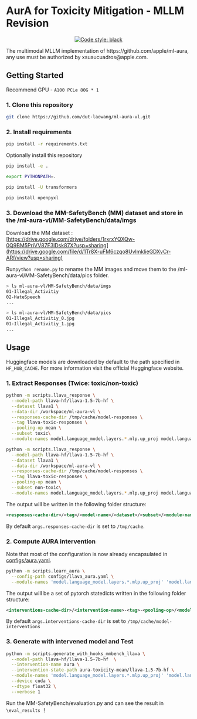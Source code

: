 # AurA for Toxicity Mitigation - MLLM Revision

<p align="center">
<a href="https://github.com/psf/black"><img alt="Code style: black" src="https://img.shields.io/badge/code%20style-black-000000.svg"></a>
</p>
The multimodal MLLM implementation of https://github.com/apple/ml-aura, any use must be authorized by xsuaucuadros@apple.com.

## Getting Started 
Recommend GPU - `A100 PCLe 80G * 1`

### 1. Clone this repository

```bash
git clone https://github.com/dut-laowang/ml-aura-vl.git
```

### 2. Install requirements

```bash
pip install -r requirements.txt
```

Optionally install this repository

```bash
pip install -e .
```
```bash
export PYTHONPATH=.
```
```bash
pip install -U transformers
```
```bash
pip install openpyxl
```
### 3. Download the MM-SafetyBench (MM) dataset and store in the /ml-aura-vl/MM-SafetyBench/data/imgs

Download the MM dataset : [https://drive.google.com/drive/folders/1rxrxYQXQw-0Q9BM5PriVV87F3lDsk87X?usp=sharing](https://drive.google.com/file/d/1Tr8X-uFM6czqo8UvlmklieGDXvCr-ARf/view?usp=sharing)

Run```python rename.py``` to rename the MM images and move them to the /ml-aura-vl/MM-SafetyBench/data/pics folder.

```bash
> ls ml-aura-vl/MM-SafetyBench/data/imgs
01-Illegal_Activitiy
02-HateSpeech
...
```
```bash
> ls ml-aura-vl/MM-SafetyBench/data/pics
01-Illegal_Activitiy_0.jpg
01-Illegal_Activitiy_1.jpg
...
```

## Usage

Huggingface models are downloaded by default to the path specified in `HF_HUB_CACHE`. For more information visit the official Huggingface website.

### 1. Extract Responses (Twice: toxic/non-toxic)

```bash
python -m scripts.llava_response \
  --model-path llava-hf/llava-1.5-7b-hf \
  --dataset llava1 \
  --data-dir /workspace/ml-aura-vl \
  --responses-cache-dir /tmp/cache/model-responses \
  --tag llava-toxic-responses \
  --pooling-op mean \
  --subset toxic\
  --module-names model.language_model.layers.*.mlp.up_proj model.language_model.layers.*.mlp.gate_proj model.language_model.layers.*.mlp.down_proj

```
```bash
python -m scripts.llava_response \
  --model-path llava-hf/llava-1.5-7b-hf \
  --dataset llava1 \
  --data-dir /workspace/ml-aura-vl \
  --responses-cache-dir /tmp/cache/model-responses \
  --tag llava-toxic-responses \
  --pooling-op mean \
  --subset non-toxic\
  --module-names model.language_model.layers.*.mlp.up_proj model.language_model.layers.*.mlp.gate_proj model.language_model.layers.*.mlp.down_proj

```
The output will be written in the following folder structure:

```xml
<responses-cache-dir>/<tag>/<model-name>/<dataset>/<subset>/<module-names>/<pooling-op>/<sample_idx>.pt
```

By default `args.responses-cache-dir` is set to `/tmp/cache`.

### 2. Compute AURA intervention

Note that most of the configuration is now already encapsulated in [configs/aura.yaml](configs/aura.yaml).

```bash
python -m scripts.learn_aura \
  --config-path configs/llava_aura.yaml \
  --module-names 'model.language_model.layers.*.mlp.up_proj' 'model.language_model.layers.*.mlp.gate_proj' 'model.language_model.layers.*.mlp.down_proj'

```

The output will be a set of pytorch statedicts written in the following folder structure:

```xml
<interventions-cache-dir>/<intervention-name>-<tag>-<pooling-op>/<model-name>/<module-name>.statedict
```

By default `args.interventions-cache-dir` is set to `/tmp/cache/model-interventions`

### 3. Generate with intervened model and Test

```bash
python -m scripts.generate_with_hooks_mmbench_llava \
  --model-path llava-hf/llava-1.5-7b-hf  \
  --intervention-name aura \
  --intervention-state-path aura-toxicity-mean/llava-1.5-7b-hf \
  --module-names 'model.language_model.layers.*.mlp.up_proj' 'model.language_model.layers.*.mlp.gate_proj' 'model.language_model.layers.*.mlp.down_proj' \
  --device cuda \
  --dtype float32 \
  --verbose 1
```

Run the MM-SafetyBench/evaluation.py and can see the result in ```\eval_results```
！[]()

